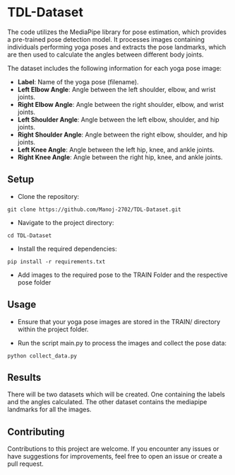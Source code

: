 # TDL-Dataset
 
The code utilizes the MediaPipe library for pose estimation, which provides a pre-trained pose detection model. It processes images containing individuals performing yoga poses and extracts the pose landmarks, which are then used to calculate the angles between different body joints.

The dataset includes the following information for each yoga pose image:

- <b>Label</b>: Name of the yoga pose (filename).
- <b>Left Elbow Angle</b>: Angle between the left shoulder, elbow, and wrist joints.
- <b>Right Elbow Angle</b>: Angle between the right shoulder, elbow, and wrist joints.
- <b>Left Shoulder Angle</b>: Angle between the left elbow, shoulder, and hip joints.
- <b>Right Shoulder Angle</b>: Angle between the right elbow, shoulder, and hip joints.
- <b>Left Knee Angle</b>: Angle between the left hip, knee, and ankle joints.
- <b>Right Knee Angle</b>: Angle between the right hip, knee, and ankle joints.

## Setup

- Clone the repository:
```
git clone https://github.com/Manoj-2702/TDL-Dataset.git
```
- Navigate to the project directory:
```
cd TDL-Dataset
```
- Install the required dependencies:
```
pip install -r requirements.txt
```
- Add images to the required pose to the TRAIN Folder and the respective pose folder


## Usage
- Ensure that your yoga pose images are stored in the TRAIN/ directory within the project folder.

- Run the script main.py to process the images and collect the pose data:
```
python collect_data.py
```

## Results
There will be two datasets which will be created. One containing the labels and the angles calculated. The other dataset contains the mediapipe landmarks for all the images.

## Contributing
Contributions to this project are welcome. If you encounter any issues or have suggestions for improvements, feel free to open an issue or create a pull request.

